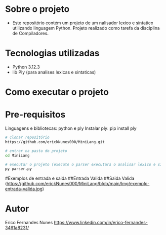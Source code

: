 
# Sobre o projeto
- Este repositório contém um projeto de um nalisador lexico e sintatico utilizando linguagem Python. Projeto realizado como tarefa da disciplina de Compiladores.

# Tecnologias utilizadas
- Python 3.12.3
- lib Ply (para analises lexicas e sintaticas) 


# Como executar o projeto

# Pre-requisitos
Linguagens e bibliotecas: python e ply
Instalar ply: pip install ply

```bash
# clonar repositório
https://github.com/erickNunes000/MiniLang.git

# entrar na pasta do projeto 
cd MiniLang

# executar o projeto (execute o parser executara o analisar lexico e sintatico)
py parser.py
```
#Exemplos de entrada e saida
##Entrada Valida
##Saida Valida
(https://github.com/erickNunes000/MiniLang/blob/main/Img/exemplo-entrada-valida.jpg)

# Autor

Erico Fernandes Nunes
https://www.linkedin.com/in/erico-fernandes-3461a8231/

